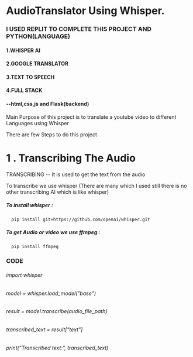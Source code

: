 # AudioTranslator Using Whisper.

### I USED REPLIT TO COMPLETE THIS PROJECT AND PYTHON(LANGUAGE)

#### 1.WHISPER AI
#### 2.GOOGLE TRANSLATOR
#### 3.TEXT TO SPEECH
#### 4.FULL STACK
####       --html,css,js and Flask(backend)

Main Purpose of this project is to translate a youtube video to different Languages using Whisper

There are few Steps to do this project

# 1 . Transcribing The Audio

TRANSCRIBING -- It is used to get the text from the audio 

To transcribe we use whisper (There are many which I used still there is no other transcribing AI which is like whisper)

##### To install whisper  :  
      pip install git+https://github.com/openai/whisper.git
##### To get Audio or video we use ffmpeg :  
      pip install ffmpeg

### CODE 

###### import whisper
###### model = whisper.load_model("base")
###### result = model.transcribe(audio_file_path)
###### transcribed_text = result["text"]
###### print("Transcribed text:", transcribed_text)


